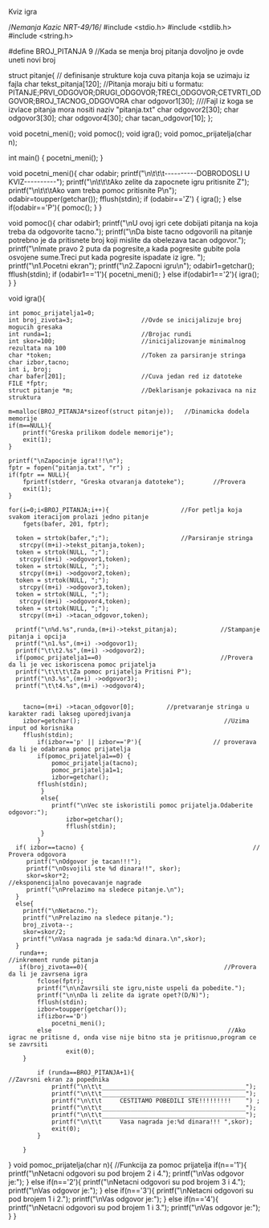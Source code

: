 Kviz igra

/*Nemanja Kazic NRT-49/16*/
#include <stdio.h>
#include <stdlib.h>
#include <string.h>

#define BROJ_PITANJA 9      //Kada se menja broj pitanja dovoljno je ovde uneti novi broj

struct pitanje{             // definisanje strukture koja cuva pitanja koja se uzimaju iz fajla
	char tekst_pitanja[120];    //Pitanja moraju biti u formatu: PITANJE;PRVI_ODGOVOR;DRUGI_ODGOVOR;TRECI_ODGOVOR;CETVRTI_ODGOVOR;BROJ_TACNOG_ODGOVORA
	char odgovor1[30];          ////Fajl iz koga se izvlace pitanja mora nositi naziv "pitanja.txt"
	char odgovor2[30];
	char odgovor3[30];
	char odgovor4[30];
	char tacan_odgovor[10];
};

void pocetni_meni();
void pomoc();
void igra();
void pomoc_prijatelja(char n);

int main()
{
    pocetni_meni();
}

void pocetni_meni(){
    char odabir;
    printf("\n\t\t\t----------DOBRODOSLI U KVIZ----------");
    printf("\n\t\t\tAko zelite da zapocnete igru pritisnite Z");
    printf("\n\t\t\tAko vam treba pomoc pritisnite P\n");
    odabir=toupper(getchar());
    fflush(stdin);
  if (odabir=='Z')
	{
        igra();
	}
  else if(odabir=='P'){
        pomoc();
	}
}

void pomoc(){
    char odabir1;
    printf("\nU ovoj igri cete dobijati pitanja na koja treba da odgovorite tacno.");
    printf("\nDa biste tacno odgovorili na pitanje potrebno je da pritisnete broj koji mislite da obelezava tacan odgovor.");
    printf("\nImate pravo 2 puta da pogresite,a kada pogresite gubite pola osvojene sume.Treci put kada pogresite ispadate iz igre. ");
    printf("\n1.Pocetni ekran");
    printf("\n2.Zapocni igru\n");
    odabir1=getchar();
	fflush(stdin);
  	if (odabir1=='1'){
     	pocetni_meni();
	}
	else if(odabir1=='2'){
        igra();
	}
}

void igra(){

    int pomoc_prijatelja1=0;
    int broj_zivota=3;                   //Ovde se inicijalizuje broj mogucih gresaka
    int runda=1;                         //Brojac rundi
    int skor=100;                        //inicijalizovanje minimalnog rezultata na 100
    char *token;                         //Token za parsiranje stringa
    char izbor,tacno;
    int i, broj;
    char bafer[201];                     //Cuva jedan red iz datoteke
    FILE *fptr;
    struct pitanje *m;                   //Deklarisanje pokazivaca na niz struktura

    m=malloc(BROJ_PITANJA*sizeof(struct pitanje));   //Dinamicka dodela memorije
    if(m==NULL){
        printf("Greska prilikom dodele memorije");
        exit(1);
    }

    printf("\nZapocinje igra!!!\n");
    fptr = fopen("pitanja.txt", "r") ;
    if(fptr == NULL){
        fprintf(stderr, "Greska otvaranja datoteke");        //Provera
        exit(1);
    }

    for(i=0;i<BROJ_PITANJA;i++){                    //For petlja koja svakom iteracijom prolazi jedno pitanje
        fgets(bafer, 201, fptr);

      token = strtok(bafer,";");                    //Parsiranje stringa
       strcpy((m+i)->tekst_pitanja,token);
      token = strtok(NULL, ";");
       strcpy((m+i) ->odgovor1,token);
      token = strtok(NULL, ";");
       strcpy((m+i) ->odgovor2,token);
      token = strtok(NULL, ";");
       strcpy((m+i) ->odgovor3,token);
      token = strtok(NULL, ";");
       strcpy((m+i) ->odgovor4,token);
      token = strtok(NULL, ";");
       strcpy((m+i) ->tacan_odgovor,token);

      printf("\n%d.%s",runda,(m+i)->tekst_pitanja);            //Stampanje pitanja i opcija
      printf("\n1.%s",(m+i) ->odgovor1);
      printf("\t\t2.%s",(m+i) ->odgovor2);
      if(pomoc_prijatelja1==0)                                 //Provera da li je vec iskoriscena pomoc prijatelja
      printf("\t\t\t\tZa pomoc prijatelja Pritisni P");
      printf("\n3.%s",(m+i) ->odgovor3);
      printf("\t\t4.%s",(m+i) ->odgovor4);


        tacno=(m+i) ->tacan_odgovor[0];         //pretvaranje stringa u karakter radi lakseg uporedjivanja
        izbor=getchar();                                        //Uzima input od korisnika
        fflush(stdin);
    		if(izbor=='p' || izbor=='P'){                    // proverava da li je odabrana pomoc prijatelja
         	if(pomoc_prijatelja1==0) {
        		pomoc_prijatelja(tacno);
        		pomoc_prijatelja1=1;
        		izbor=getchar();
            fflush(stdin);
       		 }
       		 else{
           		printf("\nVec ste iskoristili pomoc prijatelja.Odaberite odgovor:");
            		izbor=getchar();
            		fflush(stdin);
       		 }
    		}
      if( izbor==tacno) {                                               // Provera odgovora
         printf("\nOdgovor je tacan!!!");
         printf("\nOsvojili ste %d dinara!!", skor);
         skor=skor*2;                                                     //eksponencijalno povecavanje nagrade
         printf("\nPrelazimo na sledece pitanje.\n");
      }
      else{
        printf("\nNetacno.");
        printf("\nPrelazimo na sledece pitanje.");
        broj_zivota--;
        skor=skor/2;
        printf("\nVasa nagrada je sada:%d dinara.\n",skor);
      }
       runda++;                                                 //inkrement runde pitanja
       if(broj_zivota==0){                                      //Provera da li je zavrsena igra
       		fclose(fptr);
       		printf("\n\nZavrsili ste igru,niste uspeli da pobedite.");
       		printf("\n\nDa li zelite da igrate opet?(D/N)");
       		fflush(stdin);
            izbor=toupper(getchar());
            if(izbor=='D')
                pocetni_meni();
            else                                                 //Ako igrac ne pritisne d, onda vise nije bitno sta je pritisnuo,program ce se zavrsiti
            		exit(0);
        }

            if (runda==BROJ_PITANJA+1){                                            //Zavrsni ekran za popednika
                printf("\n\t\t________________________________________");
                printf("\n\t\t________________________________________");
                printf("\n\t\t     CESTITAMO POBEDILI STE!!!!!!!!!    ") ;
                printf("\n\t\t________________________________________");
                printf("\n\t\t________________________________________");
                printf("\n\t\t     Vasa nagrada je:%d dinara!!! ",skor);
                exit(0);
            }

        }
}
void pomoc_prijatelja(char n){                                 //Funkcija za pomoc prijatelja
    if(n=='1'){
        printf("\nNetacni odgovori su pod brojem 2 i 4.");
        printf("\nVas odgovor je:");
    }
    else if(n=='2'){
        printf("\nNetacni odgovori su pod brojem 3 i 4.");
        printf("\nVas odgovor je:");
    }
    else if(n=='3'){
        printf("\nNetacni odgovori su pod brojem 1 i 2.");
        printf("\nVas odgovor je:");
    }
    else if(n=='4'){
        printf("\nNetacni odgovori su pod brojem 1 i 3.");
        printf("\nVas odgovor je:");
    }
}